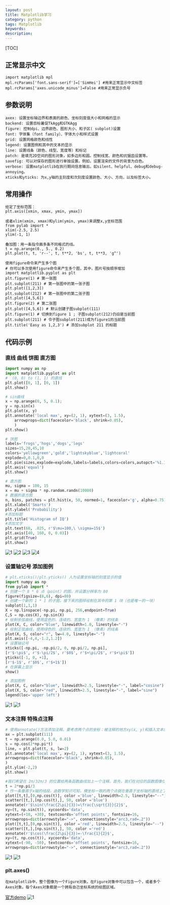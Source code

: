 ```yaml
---
layout: post
title: Matplotlib学习
category: python
tags: Matplotlib
keywords: 
description: 
---
```


[TOC]

## 正常显示中文
```
import matplotlib mpl  
mpl.rcParams['font.sans-serif']=['SimHei'] #用来正常显示中文标签  
mpl.rcParams['axes.unicode_minus']=False #用来正常显示负号 
```

## 参数说明
    axex: 设置坐标轴边界和表面的颜色、坐标刻度值大小和网格的显示
    backend: 设置目标暑促TkAgg和GTKAgg
    figure: 控制dpi、边界颜色、图形大小、和子区( subplot)设置
    font: 字体集（font family）、字体大小和样式设置
    grid: 设置网格颜色和线性
    legend: 设置图例和其中的文本的显示
    line: 设置线条（颜色、线型、宽度等）和标记
    patch: 是填充2D空间的图形对象，如多边形和圆。控制线宽、颜色和抗锯齿设置等。
    savefig: 可以对保存的图形进行单独设置。例如，设置渲染的文件的背景为白色。
    verbose: 设置matplotlib在执行期间信息输出，如silent、helpful、debug和debug-annoying。
    xticks和yticks: 为x,y轴的主刻度和次刻度设置颜色、大小、方向，以及标签大小。

## 常用操作
    给定了坐标范围： 
    plt.axis([xmin, xmax, ymin, ymax])

    或者xlim(xmin, xmax)和ylim(ymin, ymax)来调整x,y坐标范围
    from pylab import * 
    xlim(-2.5, 2.5)
    ylim(-1, 1) 

    叠加图：用一条指令画多条不同格式的线。
    t = np.arange(0., 5., 0.2)
    plt.plot(t, t, 'r--', t, t**2, 'bs', t, t**3, 'g^')  

    使用figure命令来产生多个图
    # 你可以多次使用figure命令来产生多个图，其中，图片号按顺序增加
    import matplotlib.pyplot as plt
    plt.figure(1) # 第一张图  
    plt.subplot(211) # 第一张图中的第一张子图  
    plt.plot([1,2,3])  
    plt.subplot(212) # 第一张图中的第二张子图  
    plt.plot([4,5,6])  
    plt.figure(2) # 第二张图  
    plt.plot([4,5,6]) # 默认创建子图subplot(111)  
    plt.figure(1) # 切换到figure 1 ; 子图subplot(212)仍旧是当前图  
    plt.subplot(211) # 令子图subplot(211)成为figure1的当前图  
    plt.title('Easy as 1,2,3') # 添加subplot 211 的标题  


## 代码示例

### 直线 曲线 饼图 直方图

```python
import numpy as np
import matplotlib.pyplot as plt
#  (0, 0) to (1, 1) 的直线
plt.plot([0, 1], [0, 1]) 
plt.show()

# sin曲线
x = np.arange(0, 5, 0.1);
y = np.sin(x)
plt.plot(x, y)
plt.annotate('local max', xy=(2, 1), xytext=(3, 1.5),  
    arrowprops=dict(facecolor='black', shrink=0.05),  
    )  
plt.show()

# 饼图
labels='frogs','hogs','dogs','logs'  
sizes=15,20,45,10  
colors='yellowgreen','gold','lightskyblue','lightcoral'  
explode=0,0.1,0,0  
plt.pie(sizes,explode=explode,labels=labels,colors=colors,autopct='%1.1f%%',shadow=True,startangle=50)  
plt.axis('equal')  
plt.show() 

# 直方图
mu, sigma = 100, 15  
x = mu + sigma * np.random.randn(10000)  
# 数据的直方图  
n, bins, patches = plt.hist(x, 50, normed=1, facecolor='g', alpha=0.75)  
plt.xlabel('Smarts')  
plt.ylabel('Probability')  
#添加标题  
plt.title('Histogram of IQ')  
#添加文字  
plt.text(60, .025, r'$\mu=100,\ \sigma=15$')  
plt.axis([40, 160, 0, 0.03])  
plt.grid(True)  
plt.show() 

```
![1](E:\zhu_project\zhuchenxiang.github.io\public\img\matplot/line_01.png)
![2](E:\zhu_project\zhuchenxiang.github.io\public\img\matplot/line_02.png)
![3](E:\zhu_project\zhuchenxiang.github.io\public\img\matplot/pie_01.png)
![4](E:\zhu_project\zhuchenxiang.github.io\public\img\matplot/histogram_01.png)


### 设置轴记号 添加图例 
```python
# plt.xticks()/plt.yticks() 人为设置坐标轴的刻度显示的值
import numpy as np
from pylab import * 
# 创建一个 8 * 6 点（point）的图，并设置分辨率为 80  
figure(figsize=(8,6), dpi=80)  
# 创建一个新的 1 * 1 的子图，接下来的图样绘制在其中的第 1 块（也是唯一的一块）  
subplot(1,1,1)  
X = np.linspace(-np.pi, np.pi, 256,endpoint=True)  
C,S = np.cos(X), np.sin(X)  
# 绘制余弦曲线，使用蓝色的、连续的、宽度为 1 （像素）的线条  
plot(X, C, color="blue", linewidth=1.0, linestyle="-")  
# 绘制正弦曲线，使用绿色的、连续的、宽度为 1 （像素）的线条  
plot(X, S, color="r", lw=4.0, linestyle="-")  
plt.axis([-4,4,-1.2,1.2])  
# 设置轴记号  
xticks([-np.pi, -np.pi/2, 0, np.pi/2, np.pi],  
[r'$-\pi$', r'$-\pi/2$', r'$0$', r'$+\pi/2$', r'$+\pi$'])  
yticks([-1, 0, +1],  
[r'$-1$', r'$0$', r'$+1$'])  
# 在屏幕上显示  
show()  

# 添加图例
plot(X, C, color="blue", linewidth=2.5, linestyle="-", label="cosine")  
plot(X, S, color="red", linewidth=2.5, linestyle="-", label="sine")  
legend(loc='upper left') 
```
![1](E:\zhu_project\zhuchenxiang.github.io\public\img\matplot/ticks_01.png)
![1](E:\zhu_project\zhuchenxiang.github.io\public\img\matplot/legend_01.png)


### 文本注释 特殊点注释
```python
# 使用annotate()方法添加注释。要考虑两个点的坐标：被注释的地方xy(x, y)和插入文本的地方xytext(x, y)
ax = plt.subplot(111)  
t = np.arange(0.0, 5.0, 0.01)  
s = np.cos(2*np.pi*t)  
line, = plt.plot(t, s, lw=2)  
plt.annotate('local max', xy=(2, 1), xytext=(3, 1.5),  
arrowprops=dict(facecolor='black', shrink=0.05),  
)  
plt.ylim(-2,2)  
plt.show()

#我们希望在 2π/32π/3 的位置给两条函数曲线加上一个注释。首先，我们在对应的函数图像位置上画一个点；然后，向横轴引一条垂线，以虚线标记；最后，写上标签。
t = 2*np.pi/3  
# 作一条垂直于x轴的线段，由数学知识可知，横坐标一致的两个点就在垂直于坐标轴的直线上了。这两个点是起始点。  
plot([t,t],[0,np.cos(t)], color ='blue', linewidth=2.5, linestyle="--")  
scatter([t,],[np.cos(t),], 50, color ='blue')  
annotate(r'$\sin(\frac{2\pi}{3})=\frac{\sqrt{3}}{2}$',  
xy=(t, np.sin(t)), xycoords='data',  
xytext=(+10, +30), textcoords='offset points', fontsize=16,  
arrowprops=dict(arrowstyle="->", connectionstyle="arc3,rad=.2"))  
plot([t,t],[0,np.sin(t)], color ='red', linewidth=2.5, linestyle="--")  
scatter([t,],[np.sin(t),], 50, color ='red')  
annotate(r'$\cos(\frac{2\pi}{3})=-\frac{1}{2}$',  
xy=(t, np.cos(t)), xycoords='data',  
xytext=(-90, -50), textcoords='offset points', fontsize=16,  
arrowprops=dict(arrowstyle="->", connectionstyle="arc3,rad=.2")) 
```
![1](E:\zhu_project\zhuchenxiang.github.io\public\img\matplot/annotate_01.png)
![1](E:\zhu_project\zhuchenxiang.github.io\public\img\matplot/annotate_02.png)

### plt.axes()
    在matplotlib中，整个图像为一个Figure对象。在Figure对象中可以包含一个，或者多个Axes对象。每个Axes对象都是一个拥有自己坐标系统的绘图区域。
[官方demo](http://matplotlib.org/examples/pylab_examples/axes_demo.html)
![1](E:\zhu_project\zhuchenxiang.github.io\public\img\matplot/axes_01.png)

